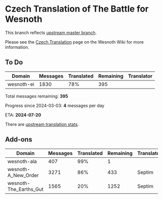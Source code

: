 # Czech Translation of The Battle for Wesnoth

This branch reflects [upstream master branch](https://github.com/wesnoth/wesnoth/tree/master).

Please see the [Czech Translation](https://wiki.wesnoth.org/CzechTranslation) page on the Wesnoth Wiki for more information.

## To Do

Domain | Messages | Translated | Remaining | Translator
------ | -------- | ---------- | --------- | ----------
wesnoth-ei | 1830 | 78% | 395 |

Total messages remaining: **395**

Progress since 2024-03-03: **4** messages per day

ETA: **2024-07-20**

There are [upstream translation stats](https://www.wesnoth.org/gettext/?view=langs&version=branch&lang=cs).

## Add-ons
Domain | Messages | Translated | Remaining | Translator
------ | -------- | ---------- | --------- | ----------
wesnoth-ala | 407 | 99% | 1 |
wesnoth-A_New_Order | 3271 | 86% | 433 | Septim
wesnoth-The_Earths_Gut | 1565 | 20% | 1252 | Septim
